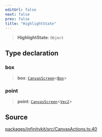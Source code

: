 ```yaml
---
editUrl: false
next: false
prev: false
title: "HighlightState"
---
```


> **HighlightState**: `Object`

## Type declaration

### box

> **box**: [`CanvasScreen`](CanvasScreen.md)\<[`Box`](Box.md)\>

### point

> **point**: [`CanvasScreen`](CanvasScreen.md)\<[`Vec2`](Vec2.md)\>

## Source

[packages/infinitykit/src/CanvasActions.ts:40](https://github.com/nodenogg-in/alpha-p2p/blob/265a0e2/packages/infinitykit/src/CanvasActions.ts#L40)
